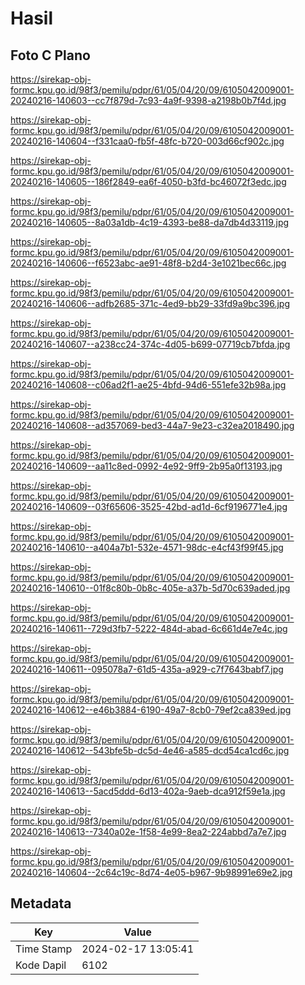 # Hasil

## Foto C Plano

https://sirekap-obj-formc.kpu.go.id/98f3/pemilu/pdpr/61/05/04/20/09/6105042009001-20240216-140603--cc7f879d-7c93-4a9f-9398-a2198b0b7f4d.jpg

https://sirekap-obj-formc.kpu.go.id/98f3/pemilu/pdpr/61/05/04/20/09/6105042009001-20240216-140604--f331caa0-fb5f-48fc-b720-003d66cf902c.jpg

https://sirekap-obj-formc.kpu.go.id/98f3/pemilu/pdpr/61/05/04/20/09/6105042009001-20240216-140605--186f2849-ea6f-4050-b3fd-bc46072f3edc.jpg

https://sirekap-obj-formc.kpu.go.id/98f3/pemilu/pdpr/61/05/04/20/09/6105042009001-20240216-140605--8a03a1db-4c19-4393-be88-da7db4d33119.jpg

https://sirekap-obj-formc.kpu.go.id/98f3/pemilu/pdpr/61/05/04/20/09/6105042009001-20240216-140606--f6523abc-ae91-48f8-b2d4-3e1021bec66c.jpg

https://sirekap-obj-formc.kpu.go.id/98f3/pemilu/pdpr/61/05/04/20/09/6105042009001-20240216-140606--adfb2685-371c-4ed9-bb29-33fd9a9bc396.jpg

https://sirekap-obj-formc.kpu.go.id/98f3/pemilu/pdpr/61/05/04/20/09/6105042009001-20240216-140607--a238cc24-374c-4d05-b699-07719cb7bfda.jpg

https://sirekap-obj-formc.kpu.go.id/98f3/pemilu/pdpr/61/05/04/20/09/6105042009001-20240216-140608--c06ad2f1-ae25-4bfd-94d6-551efe32b98a.jpg

https://sirekap-obj-formc.kpu.go.id/98f3/pemilu/pdpr/61/05/04/20/09/6105042009001-20240216-140608--ad357069-bed3-44a7-9e23-c32ea2018490.jpg

https://sirekap-obj-formc.kpu.go.id/98f3/pemilu/pdpr/61/05/04/20/09/6105042009001-20240216-140609--aa11c8ed-0992-4e92-9ff9-2b95a0f13193.jpg

https://sirekap-obj-formc.kpu.go.id/98f3/pemilu/pdpr/61/05/04/20/09/6105042009001-20240216-140609--03f65606-3525-42bd-ad1d-6cf9196771e4.jpg

https://sirekap-obj-formc.kpu.go.id/98f3/pemilu/pdpr/61/05/04/20/09/6105042009001-20240216-140610--a404a7b1-532e-4571-98dc-e4cf43f99f45.jpg

https://sirekap-obj-formc.kpu.go.id/98f3/pemilu/pdpr/61/05/04/20/09/6105042009001-20240216-140610--01f8c80b-0b8c-405e-a37b-5d70c639aded.jpg

https://sirekap-obj-formc.kpu.go.id/98f3/pemilu/pdpr/61/05/04/20/09/6105042009001-20240216-140611--729d3fb7-5222-484d-abad-6c661d4e7e4c.jpg

https://sirekap-obj-formc.kpu.go.id/98f3/pemilu/pdpr/61/05/04/20/09/6105042009001-20240216-140611--095078a7-61d5-435a-a929-c7f7643babf7.jpg

https://sirekap-obj-formc.kpu.go.id/98f3/pemilu/pdpr/61/05/04/20/09/6105042009001-20240216-140612--e46b3884-6190-49a7-8cb0-79ef2ca839ed.jpg

https://sirekap-obj-formc.kpu.go.id/98f3/pemilu/pdpr/61/05/04/20/09/6105042009001-20240216-140612--543bfe5b-dc5d-4e46-a585-dcd54ca1cd6c.jpg

https://sirekap-obj-formc.kpu.go.id/98f3/pemilu/pdpr/61/05/04/20/09/6105042009001-20240216-140613--5acd5ddd-6d13-402a-9aeb-dca912f59e1a.jpg

https://sirekap-obj-formc.kpu.go.id/98f3/pemilu/pdpr/61/05/04/20/09/6105042009001-20240216-140613--7340a02e-1f58-4e99-8ea2-224abbd7a7e7.jpg

https://sirekap-obj-formc.kpu.go.id/98f3/pemilu/pdpr/61/05/04/20/09/6105042009001-20240216-140604--2c64c19c-8d74-4e05-b967-9b98991e69e2.jpg


## Metadata

| Key        | Value               |
| ---------- | ------------------- |
| Time Stamp | 2024-02-17 13:05:41 |
| Kode Dapil | 6102                |



